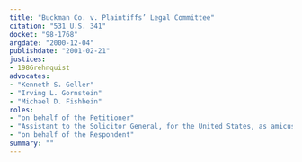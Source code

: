```yaml
---
title: "Buckman Co. v. Plaintiffs’ Legal Committee"
citation: "531 U.S. 341"
docket: "98-1768"
argdate: "2000-12-04"
publishdate: "2001-02-21"
justices:
- 1986rehnquist
advocates:
- "Kenneth S. Geller"
- "Irving L. Gornstein"
- "Michael D. Fishbein"
roles:
- "on behalf of the Petitioner"
- "Assistant to the Solicitor General, for the United States, as amicus curiae, supporting the Petitioner"
- "on behalf of the Respondent"
summary: ""
---
```


